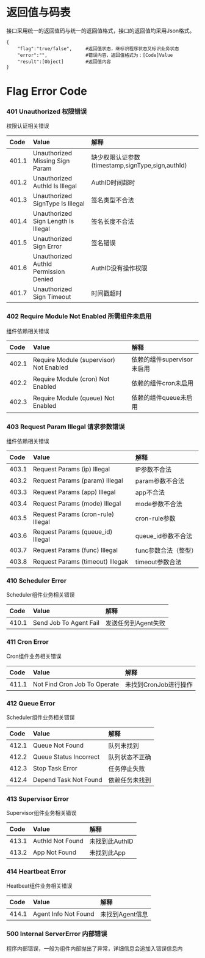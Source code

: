 # 返回值与码表

接口采用统一的返回值码与统一的返回值格式，接口的返回值均采用Json格式。

```
{
    "flag":"true/false",     #返回值状态，继标识程序状态又标识业务状态
    "error":"",              #错误内容，返回值格式为：[Code]Value
    "result":[Object]        #返回值内容
}
```

# Flag Error Code

### 401 Unauthorized 权限错误

权限认证相关错误

| **Code** | **Value** | **解释** |
| :--- | :--- | :--- |
| 401.1 | Unauthorized Missing Sign Param | 缺少权限认证参数\(timestamp,signType,sign,authId\) |
| 401.2 | Unauthorized AuthId Is Illegal | AuthID时间超时 |
| 401.3 | Unauthorized SignType Is Illegal | 签名类型不合法 |
| 401.4 | Unauthorized Sign Length Is Illegal | 签名长度不合法 |
| 401.5 | Unauthorized Sign Error | 签名错误 |
| 401.6 | Unauthorized AuthId Permission Denied | AuthID没有操作权限 |
| 401.7 | Unauthorized Sign Timeout | 时间戳超时 |

### 402 Require Module Not Enabled 所需组件未启用

组件依赖相关错误

| **Code** | **Value** | **解释** |
| :--- | :--- | :--- |
| 402.1 | Require Module \(supervisor\) Not Enabled | 依赖的组件supervisor未启用 |
| 402.2 | Require Module \(cron\) Not Enabled | 依赖的组件cron未启用 |
| 402.3 | Require Module \(queue\) Not Enabled | 依赖的组件queue未启用 |

### 403 Request Param Illegal 请求参数错误

组件依赖相关错误

| **Code** | **Value** | **解释** |
| :--- | :--- | :--- |
| 403.1 | Request Params \(ip\) Illegal | IP参数不合法 |
| 403.2 | Request Params \(param\) Illegal | param参数不合法 |
| 403.3 | Request Params \(app\) Illegal | app不合法 |
| 403.4 | Request Params \(mode\) Illegal | mode参数不合法 |
| 403.5 | Request Params \(cron-rule\) Illegal | cron-rule参数 |
| 403.6 | Request Params \(queue\_id\) Illegal | queue\_id参数不合法 |
| 403.7 | Request Params \(func\) Illegal | func参数合法（整型） |
| 403.8 | Request Params \(timeout\) Illegak | timeout参数合法 |

### 410 Scheduler Error

Scheduler组件业务相关错误

| **Code** | **Value** | **解释** |
| :--- | :--- | :--- |
| 410.1 | Send Job To Agent Fail | 发送任务到Agent失败 |

### 411 Cron Error

Cron组件业务相关错误

| **Code** | **Value** | **解释** |
| :--- | :--- | :--- |
| 411.1 | Not Find Cron Job To Operate | 未找到CronJob进行操作 |

### 412 Queue Error

Scheduler组件业务相关错误

| **Code** | **Value** | **解释** |
| :--- | :--- | :--- |
| 412.1 | Queue Not Found | 队列未找到 |
| 412.2 | Queue Status Incorrect | 队列状态不正确 |
| 412.3 | Stop Task Error | 任务停止失败 |
| 412.4 | Depend Task Not Found | 依赖任务未找到 |

### 413 Supervisor Error

Supervisor组件业务相关错误

| **Code** | **Value** | **解释** |
| :--- | :--- | :--- |
| 413.1 | AuthId Not Found | 未找到此AuthID |
| 413.2 | App Not Found | 未找到此App |

### 414 Heartbeat Error

Heatbeat组件业务相关错误

| **Code** | **Value** | **解释** |
| :--- | :--- | :--- |
| 414.1 | Agent Info Not Found | 未找到Agent信息 |

### 500 Internal ServerError 内部错误

程序内部错误，一般为组件内部抛出了异常，详细信息会追加入错误信息内

